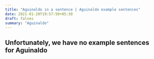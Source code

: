 ```yaml
---
title: "Aguinaldo in a sentence | Aguinaldo example sentences"
date: 2021-01-20T19:57:50+05:30
draft: falses
summary: "Aguinaldo"
---
```

## Unfortunately, we have no example sentences for Aguinaldo                 
